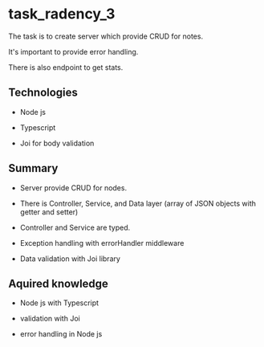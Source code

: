 # task_radency_3

The task is to create server which provide CRUD for notes.

It's important to provide error handling.

There is also endpoint to get stats.

## Technologies 

- Node js 

- Typescript

- Joi for body validation

## Summary
  
- Server provide CRUD for nodes.
  
- There is Controller, Service, and Data layer (array of JSON objects with getter and setter)
  
- Controller and Service are typed.
 
- Exception handling with errorHandler middleware
  
- Data validation with Joi library

## Aquired knowledge 

- Node js with Typescript

- validation with Joi
  
- error handling in Node js 
